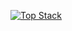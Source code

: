 [![Top Stack](https://widget.realdeveloper.pro/api/top?stack=Kotlin,Java)](https://github.com/SweetBeanJelly)

